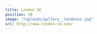```yaml
---
title: London SE
position: 39
image: "/uploads/gallery__londonse.jpg"
url: http://www.london-se.com/
---
```


